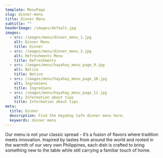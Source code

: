 ```yaml
---
template: MenuPage
slug: dinner-menu
title: Dinner Menu
subtitle: ""
headerImage: /images/default.jpg
images:
  - src: /images/menu/dinner_menu_1.jpg
    alt: Dinner Menu
    title: Dinner    
  - src: /images/menu/dinner_menu_2.jpg
    alt: Refreshments Menu
    title: Refreshments
  - src: /images/menu/hayahay_menu_page_9.jpg
    alt: Notice
    title: Notice
  - src: /images/menu/hayahay_menu_page_10.jpg
    alt: Ingrediens
    title: Ingrediens
  - src: /images/menu/hayahay_menu_page_11.jpg
    alt: Information about tips
    title: Information about tips
meta:
  title: Dinner
  description: Find the Hayahay Cafe dinner menu here.
  keywords: dinner menu
---
```

Our menu is not your classic spread - it’s a fusion of flavors where tradition meets innovation. Inspired by tastes from
around the world and rooted in the warmth of our very own Philippines, each dish is crafted to bring something new to
the table while still carrying a familiar touch of home.